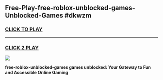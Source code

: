 
## Free-Play-free-roblox-unblocked-games-Unblocked-Games #dkwzm
<h3>
<a href="https://news.freeplayer.one?title=free-roblox-unblocked-games&ref=8M">CLICK TO PLAY</a></h3>
<hr>

<h3>
<a href="https://news.freeplayer.one?title=free-roblox-unblocked-games&ref=8M">CLICK 2 PLAY</a>
  
</h3>

<a href="https://news.freeplayer.one?title=free-roblox-unblocked-games&ref=8M"><img src="https://clearcache.store/games.png"></a>


**free-roblox-unblocked-games games unblocked: Your Gateway to Fun and Accessible Online Gaming**
